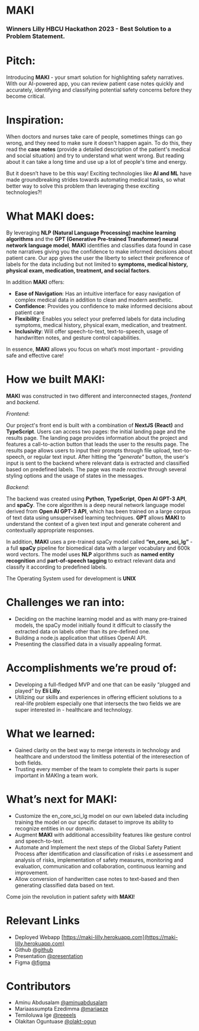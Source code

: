 # MAKI

### Winners Lilly HBCU Hackathon 2023 - Best Solution to a Problem Statement.  

# Pitch: 
Introducing **MAKI** - your smart solution for highlighting safety narratives. With our AI-powered app, you can review patient case notes quickly and accurately, identifying and classifying potential safety concerns before they become critical. 

# Inspiration:
When doctors and nurses take care of people, sometimes things can go wrong, and they need to make sure it doesn't happen again. To do this, they read the **case notes** (provide a detailed description of the patient's medical and social situation) and try to understand what went wrong. But reading about it can take a long time and use up a lot of people's time and energy. 

But it doesn’t have to be this way! Exciting technologies like **AI and ML** have made groundbreaking strides towards automating medical tasks, so what better way to solve this problem than leveraging these exciting technologies?!


# What MAKI does:
By leveraging **NLP (Natural Language Processing) machine learning algorithms** and the **GPT (Generative Pre-trained Transformer) neural network language model**, **MAKI** identifies and classifies data found in case note narratives giving you the confidence to make informed decisions about patient care. Our app gives the user the liberty to select their preference of labels for the data including but not limited to **symptoms, medical history, physical exam, medication, treatment, and social factors**.

In addition **MAKI** offers:
- **Ease of Navigation**: Has an intuitive interface for easy navigation of complex medical data in addition to clean and modern aesthetic.
- **Confidence**: Provides you confidence to make informed decisions about patient care
- **Flexibility**: Enables you select your preferred labels for data including symptoms, medical history, physical exam, medication, and treatment.
- **Inclusivity**: Will offer speech-to-text, text-to-speech, usage of handwritten notes, and gesture control capabilities.

In essence, **MAKI** allows you focus on what’s most important - providing safe and effective care!


# How we built MAKI:
**MAKI** was constructed in two different and interconnected stages, *frontend* and *backend*.

*Frontend*:

Our project's front end is built with a combination of **NextJS (React)** and **TypeScript**. Users can access two pages: the initial landing page and the results page. The landing page provides information about the project and features a call-to-action button that leads the user to the results page. The results page allows users to input their prompts through file upload, text-to-speech, or regular text input. After hitting the *"generate"* button, the user's input is sent to the backend where relevant data is extracted and classified based on predefined labels. The page was made *reactive* through several styling options and the usage of states in the messages.

*Backend*:

The backend was created using **Python**, **TypeScript**, **Open AI GPT-3 API**, and **spaCy**. The core algorithm is a deep neural network language model derived from **Open AI GPT-3 API**, which has been trained on a large corpus of text data using unsupervised learning techniques. **GPT** allows **MAKI** to understand the context of a given text input and generate coherent and contextually appropriate responses. 

In addition, **MAKI** uses a pre-trained spaCy model called **“en_core_sci_lg”** - a full **spaCy** pipeline for biomedical data with a larger vocabulary and 600k word vectors. The  model uses **NLP** algorithms such as **named entity recognition** and **part-of-speech tagging** to extract relevant data and classify it according to predefined labels.

The Operating System used for development is **UNIX**


# Challenges we ran into:
- Deciding on the machine learning model and as with many pre-trained models, the spaCy model initially found it difficult to classify the extracted data on labels other than its pre-defined one.
- Building a node.js application that utilises OpenAI API.
- Presenting the classified data in a visually appealing format.

# Accomplishments we’re proud of:
- Developing a full-fledged MVP and one that can be easily “plugged and played” by **Eli Lilly**.
- Utilizing our skills and experiences in offering efficient solutions to a real-life problem especially one that intersects the two fields we are super interested in - healthcare and technology.


# What we learned:
- Gained clarity on the best way to merge interests in technology and healthcare and understood the limitless potential of the interesection of both fields. 
- Trusting every member of the team to complete their parts is super important in MAKIng a team work.

# What’s next for MAKI:
- Customize the en_core_sci_lg model on our own labeled data including training the model on our specific dataset to improve its ability to recognize entities in our domain. 
- Augment **MAKI** with additional accessibility features like gesture control and speech-to-text.
- Automate and Implement the next steps of the Global Safety Patient Process after identification and classification of risks i.e assessment and analysis of risks, implementation of safety measures, monitoring and evaluation, communication and collaboration, continuous learning and improvement.
- Allow conversion of handwritten case notes to text-based and then generating classified data based on text.


Come join the revolution in patient safety with **MAKI**!


# Relevant Links
- Deployed Webapp [https://maki-lilly.herokuapp.com](https://maki-lilly.herokuapp.com)
- Github [@github]( https://github.com/reeeels/MAKI)
- Presentation [@presentation](https://docs.google.com/presentation/d/1zaPoWmBeCDl69FFItpxflnEZfHjmvVwJTIyUnh4uj6A/edit?usp=sharing)
- Figma [@figma](https://www.figma.com/file/P81kNcdv5OqpxOfMXMGkco?node-id=0:1&comments-enabled=1&locale=en)

# Contributors
- Aminu Abdusalam [@aminuabdusalam](https://github.com/aminuabdusalam)
- Mariaassumpta Ezedimma [@mariaeze](https://github.com/mariaeze)
- Temiloluwa Ige [@reeeels](https://github.com/reeeels)
- Olakitan Oguntuase [@olakt-ogun](https://github.com/olakt-ogun)

